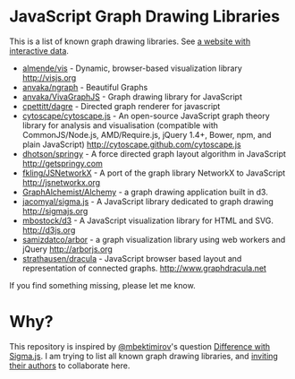 JavaScript Graph Drawing Libraries
=======================

This is a list of known graph drawing libraries. See [a website with interactive data](http://anvaka.github.io/graph-drawing-libraries/#/all). 

* [almende/vis](https://github.com/almende/vis) - Dynamic, browser-based visualization library http://visjs.org
* [anvaka/ngraph](https://github.com/anvaka/ngraph) - Beautiful Graphs
* [anvaka/VivaGraphJS](https://github.com/anvaka/VivaGraphJS) - Graph drawing library for JavaScript
* [cpettitt/dagre](https://github.com/cpettitt/dagre) - Directed graph renderer for javascript
* [cytoscape/cytoscape.js](https://github.com/cytoscape/cytoscape.js) - An open-source JavaScript graph theory library for analysis and visualisation (compatible with CommonJS/Node.js, AMD/Require.js, jQuery 1.4+, Bower, npm, and plain JavaScript) http://cytoscape.github.com/cytoscape.js
* [dhotson/springy](https://github.com/dhotson/springy) - A force directed graph layout algorithm in JavaScript http://getspringy.com
* [fkling/JSNetworkX](https://github.com/fkling/JSNetworkX) - A port of the graph library NetworkX to JavaScript http://jsnetworkx.org
* [GraphAlchemist/Alchemy](https://github.com/GraphAlchemist/Alchemy) - a graph drawing application built in d3.
* [jacomyal/sigma.js](https://github.com/jacomyal/sigma.js) - A JavaScript library dedicated to graph drawing http://sigmajs.org
* [mbostock/d3](https://github.com/mbostock/d3) - A JavaScript visualization library for HTML and SVG. http://d3js.org
* [samizdatco/arbor](https://github.com/samizdatco/arbor) - a graph visualization library using web workers and jQuery http://arborjs.org
* [strathausen/dracula](https://github.com/strathausen/dracula) - JavaScript browser based layout and representation of connected graphs. http://www.graphdracula.net

If you find something missing, please let me know.

Why?
====
This repository is inspired by [@mbektimirov](https://github.com/mbektimirov)'s question [Difference with Sigma.js](https://github.com/anvaka/ngraph/issues/6). I am trying to list all known graph drawing libraries, and [inviting their authors](https://github.com/anvaka/graph-drawing-libraries/issues/1) to collaborate here.
